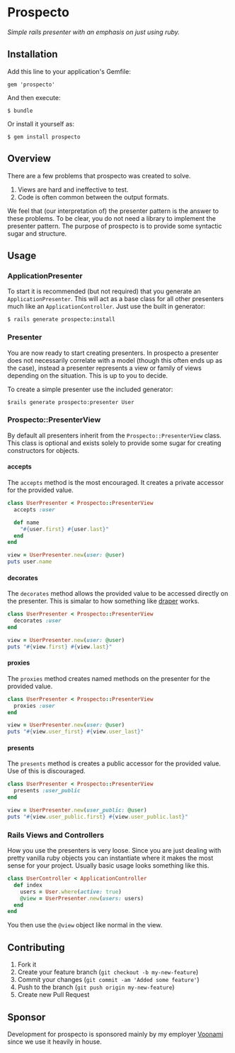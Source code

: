 # Prospecto

*Simple rails presenter with an emphasis on just using ruby.*

## Installation

Add this line to your application's Gemfile:

    gem 'prospecto'

And then execute:

    $ bundle

Or install it yourself as:

    $ gem install prospecto

## Overview

There are a few problems that prospecto was created to solve.

1. Views are hard and ineffective to test.
2. Code is often common between the output formats.

We feel that (our interpretation of) the presenter pattern is the answer to
these problems. To be clear, you do not need a library to implement the
presenter pattern.  The purpose of prospecto is to provide some syntactic sugar
and structure.

## Usage

### ApplicationPresenter

To start it is recommended (but not required) that you generate an
`ApplicationPresenter`.  This will act as a base class for all other presenters
much like an `ApplicationController`.  Just use the built in generator:

    $ rails generate prospecto:install

### Presenter

You are now ready to start creating presenters.  In prospecto a presenter does
not necessarily correlate with a model (though this often ends up as the case),
instead a presenter represents a view or family of views depending on the
situation.  This is up to you to decide.

To create a simple presenter use the included generator:

    $rails generate prospecto:presenter User

### Prospecto::PresenterView

By default all presenters inherit from the `Prospecto::PresenterView` class.
This class is optional and exists solely to provide some sugar for creating
constructors for objects.

#### accepts

The `accepts` method is the most encouraged.  It creates a private accessor for
the provided value.

``` ruby
class UserPresenter < Prospecto::PresenterView
  accepts :user

  def name
    "#{user.first} #{user.last}"
  end
end

view = UserPresenter.new(user: @user)
puts user.name
```

#### decorates

The `decorates` method allows the provided value to be accessed directly on the
presenter.  This is simalar to how something like
[draper](https://github.com/jcasimir/draper) works.

``` ruby
class UserPresenter < Prospecto::PresenterView
  decorates :user
end

view = UserPresenter.new(user: @user)
puts "#{view.first} #{view.last}"
```

#### proxies

The `proxies` method creates named methods on the presenter for the provided
value.

``` ruby
class UserPresenter < Prospecto::PresenterView
  proxies :user
end

view = UserPresenter.new(user: @user)
puts "#{view.user_first} #{view.user_last}"
```

#### presents

The `presents` method is creates a public accessor for the provided value.  Use
of this is discouraged.

``` ruby
class UserPresenter < Prospecto::PresenterView
  presents :user_public
end

view = UserPresenter.new(user_public: @user)
puts "#{view.user_public.first} #{view.user_public.last}"
```

### Rails Views and Controllers

How you use the presenters is very loose.  Since you are just dealing with
pretty vanilla ruby objects you can instantiate where it makes the most sense
for your project.  Usually basic usage looks something like this.

``` ruby
class UserController < ApplicationController
  def index
    users = User.where(active: true)
    @view = UserPresenter.new(users: users)
  end
end
```

You then use the `@view` object like normal in the view.

## Contributing

1. Fork it
2. Create your feature branch (`git checkout -b my-new-feature`)
3. Commit your changes (`git commit -am 'Added some feature'`)
4. Push to the branch (`git push origin my-new-feature`)
5. Create new Pull Request

## Sponsor

Development for prospecto is sponsored mainly by my employer
[Voonami](http://www.voonami.com) since we use it heavily in house.
